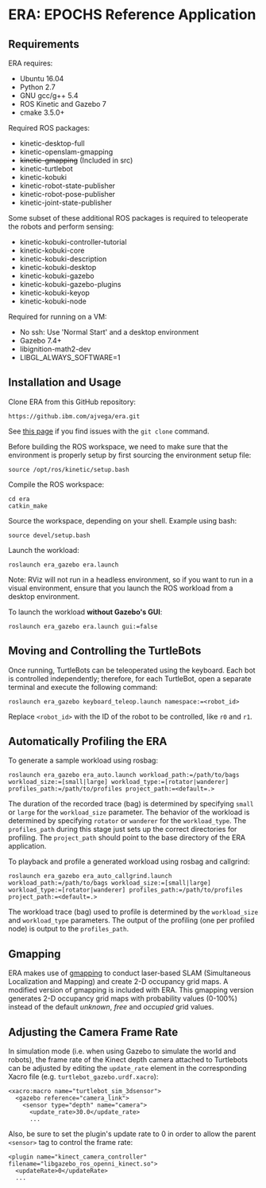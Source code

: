 # ERA: EPOCHS Reference Application

## Requirements

ERA requires:
- Ubuntu 16.04
- Python 2.7
- GNU gcc/g++ 5.4
- ROS Kinetic and Gazebo 7
- cmake 3.5.0+

Required ROS packages:
- kinetic-desktop-full
- kinetic-openslam-gmapping
- ~~kinetic-gmapping~~ (Included in src)
- kinetic-turtlebot
- kinetic-kobuki
- kinetic-robot-state-publisher
- kinetic-robot-pose-publisher
- kinetic-joint-state-publisher

Some subset of these additional ROS packages is required to teleoperate the robots and perform sensing:
 - kinetic-kobuki-controller-tutorial
 - kinetic-kobuki-core
 - kinetic-kobuki-description
 - kinetic-kobuki-desktop
 - kinetic-kobuki-gazebo
 - kinetic-kobuki-gazebo-plugins
 - kinetic-kobuki-keyop
 - kinetic-kobuki-node

Required for running on a VM:
- No ssh: Use 'Normal Start' and a desktop environment
- Gazebo 7.4+
- libignition-math2-dev
- LIBGL_ALWAYS_SOFTWARE=1


## Installation and Usage

Clone ERA from this GitHub repository:

```
https://github.ibm.com/ajvega/era.git
```

See <a href="https://help.github.com/enterprise/2.10/user/articles/which-remote-url-should-i-use/#cloning-with-https-urls-recommended" target="_blank">this page</a> if you find issues with the `git clone` command.

Before building the ROS workspace, we need to make sure that the environment is properly setup by first sourcing the environment setup file:

```
source /opt/ros/kinetic/setup.bash
```

Compile the ROS workspace:

```
cd era
catkin_make
```

Source the workspace, depending on your shell. Example using bash:

```
source devel/setup.bash
```

Launch the workload:

```
roslaunch era_gazebo era.launch
```
Note: RViz will not run in a headless environment, so if you want to run in a visual environment, ensure that you launch the ROS workload from a desktop environment.

To launch the workload **without Gazebo's GUI**:

```
roslaunch era_gazebo era.launch gui:=false
```


## Moving and Controlling the TurtleBots

Once running, TurtleBots can be teleoperated using the keyboard. Each bot is controlled independently; therefore, for each TurtleBot, open a separate terminal and execute the following command:

```
roslaunch era_gazebo keyboard_teleop.launch namespace:=<robot_id>
```

Replace `<robot_id>` with the ID of the robot to be controlled, like `r0` and `r1`.

## Automatically Profiling the ERA

To generate a sample workload using rosbag:

```
roslaunch era_gazebo era_auto.launch workload_path:=/path/to/bags workload_size:=[small|large] workload_type:=[rotator|wanderer] profiles_path:=/path/to/profiles project_path:=<default=.>
```

The duration of the recorded trace (bag) is determined by specifying `small` or `large` for the `workload_size` parameter. The behavior of the workload is determined by specifying `rotator` or `wanderer` for the `workload_type`. The `profiles_path` during this stage just sets up the correct directories for profiling. The `project_path` should point to the base directory of the ERA application.

To playback and profile a generated workload using rosbag and callgrind:

```
roslaunch era_gazebo era_auto_callgrind.launch workload_path:=/path/to/bags workload_size:=[small|large] workload_type:=[rotator|wanderer] profiles_path:=/path/to/profiles project_path:=<default=.>
```

The workload trace (bag) used to profile is determined by the `workload_size` and `workload_type` parameters. The output of the profiling (one per profiled node) is output to the `profiles_path`.


## Gmapping

ERA makes use of <a href="http://wiki.ros.org/gmapping" target="_blank">gmapping</a> to conduct laser-based SLAM (Simultaneous Localization and Mapping) and create 2-D occupancy grid maps. A modified version of gmapping is included with ERA. This gmapping version generates 2-D occupancy grid maps with probability values (0-100%) instead of the default *unknown*, *free* and *occupied* grid values.


## Adjusting the Camera Frame Rate

In simulation mode (i.e. when using Gazebo to simulate the world and robots), the frame rate of the Kinect depth camera attached to Turtlebots can be adjusted by editing the `update_rate` element in the corresponding Xacro file (e.g. `turtlebot_gazebo.urdf.xacro`):

```
<xacro:macro name="turtlebot_sim_3dsensor">
  <gazebo reference="camera_link">  
    <sensor type="depth" name="camera">
      <update_rate>30.0</update_rate>
      ...
```

Also, be sure to set the plugin's update rate to 0 in order to allow the parent `<sensor>` tag to control the frame rate:

```
<plugin name="kinect_camera_controller" filename="libgazebo_ros_openni_kinect.so">
  <updateRate>0</updateRate>
  ...
```
